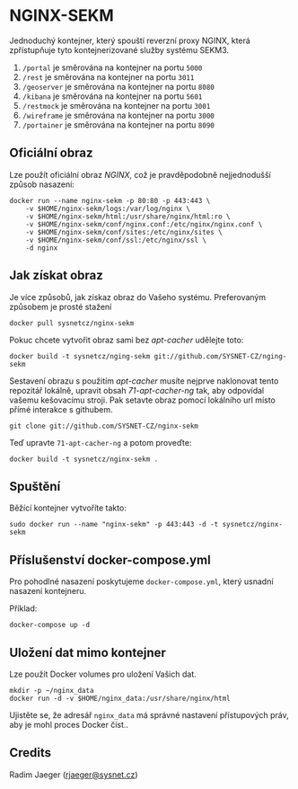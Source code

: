 # NGINX-SEKM



Jednoduchý kontejner, který spouští reverzní proxy NGINX, která zpřístupňuje tyto kontejnerizované služby systému SEKM3. 

1. `/portal` je směrována na kontejner na portu `5000`
2. `/rest` je směrována na kontejner na portu `3011`
3. `/geoserver` je směrována na kontejner na portu `8080`
4. `/kibana` je směrována na kontejner na portu `5601`
5. `/restmock` je směrována na kontejner na portu `3001`
6. `/wireframe` je směrována na kontejner na portu `3000`
7. `/portainer` je směrována na kontejner na portu `8090`


## Oficiální obraz

Lze použít oficiální obraz _NGINX_, což je pravděpodobně nejjednodušší způsob nasazení: 

```
docker run --name nginx-sekm -p 80:80 -p 443:443 \
    -v $HOME/nginx-sekm/logs:/var/log/nginx \
    -v $HOME/nginx-sekm/html:/usr/share/nginx/html:ro \
    -v $HOME/nginx-sekm/conf/nginx.conf:/etc/nginx/nginx.conf \
    -v $HOME/nginx-sekm/conf/sites:/etc/nginx/sites \
    -v $HOME/nginx-sekm/conf/ssl:/etc/nginx/ssl \
    -d nginx
```


## Jak získat obraz

Je více způsobů, jak získaz obraz do Vašeho systému. Preferovaným způsobem je prosté stažení

```
docker pull sysnetcz/nginx-sekm
```

Pokuc chcete vytvořit obraz sami bez  _apt-cacher_ udělejte toto:

```
docker build -t sysnetcz/nging-sekm git://github.com/SYSNET-CZ/nging-sekm
```

Sestavení obrazu s použitím _apt-cacher_ musíte nejprve naklonovat tento repozitář lokálně, upravit obsah _71-apt-cacher-ng_ tak, aby odpovídal vašemu kešovacímu stroji. Pak setavte obraz pomocí lokálního url místo přímé interakce s githubem. 

```
git clone git://github.com/SYSNET-CZ/nginx-sekm
```

Teď upravte  ``71-apt-cacher-ng`` a potom proveďte:

```
docker build -t sysnetcz/nginx-sekm .
```

## Spuštění


Běžící kontejner vytvoříte takto:

```
sudo docker run --name "nginx-sekm" -p 443:443 -d -t sysnetcz/nginx-sekm
```

## Příslušenství docker-compose.yml

Pro pohodlné nasazení poskytujeme  ``docker-compose.yml``, který usnadní nasazení kontejneru. 

Příklad:

```
docker-compose up -d
```

## Uložení dat mimo kontejner

Lze použít Docker volumes pro uložení Vašich dat.



```
mkdir -p ~/nginx_data
docker run -d -v $HOME/nginx_data:/usr/share/nginx/html
```

Ujistěte se, že adresář ``nginx_data`` má správné nastavení přístupových práv, aby je mohl proces Docker číst..


## Credits

Radim Jaeger (rjaeger@sysnet.cz)



